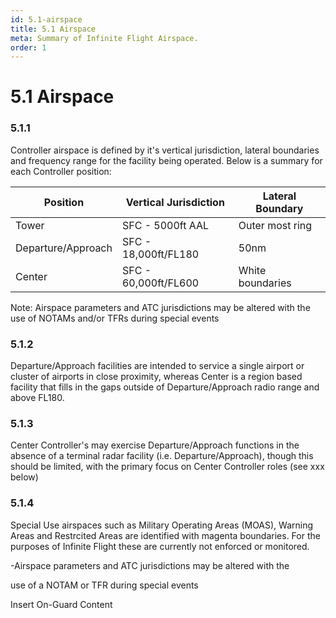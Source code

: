 ```yaml
---
id: 5.1-airspace
title: 5.1 Airspace
meta: Summary of Infinite Flight Airspace.
order: 1
---
```


# 5.1 Airspace

 

### 5.1.1 

Controller airspace is defined by it's vertical jurisdiction, lateral boundaries and frequency range for the facility being operated. Below is a summary for each Controller position:



| Position           | Vertical Jurisdiction | Lateral Boundary |
| ------------------ | --------------------- | ---------------- |
| Tower              | SFC - 5000ft AAL      | Outer most ring  |
| Departure/Approach | SFC - 18,000ft/FL180  | 50nm             |
| Center             | SFC - 60,000ft/FL600  | White boundaries |

Note: Airspace parameters and ATC jurisdictions may be altered with the use of NOTAMs and/or TFRs during special events



### 5.1.2 

Departure/Approach facilities are intended to service a single airport or cluster of airports in close proximity, whereas Center is a region based facility that fills in the gaps outside of Departure/Approach radio range and above FL180.



### 5.1.3

Center Controller's may exercise Departure/Approach functions in the absence of a terminal radar facility (i.e. Departure/Approach), though this should be limited, with the primary focus on Center Controller roles (see xxx below)



### 5.1.4

Special Use airspaces such as Military Operating Areas (MOAS), Warning Areas and Restrcited Areas are identified with magenta boundaries. For the purposes of Infinite Flight these are currently not enforced or monitored.



\-Airspace parameters and ATC jurisdictions may be altered with the 

use of a NOTAM or TFR during special events

Insert On-Guard Content